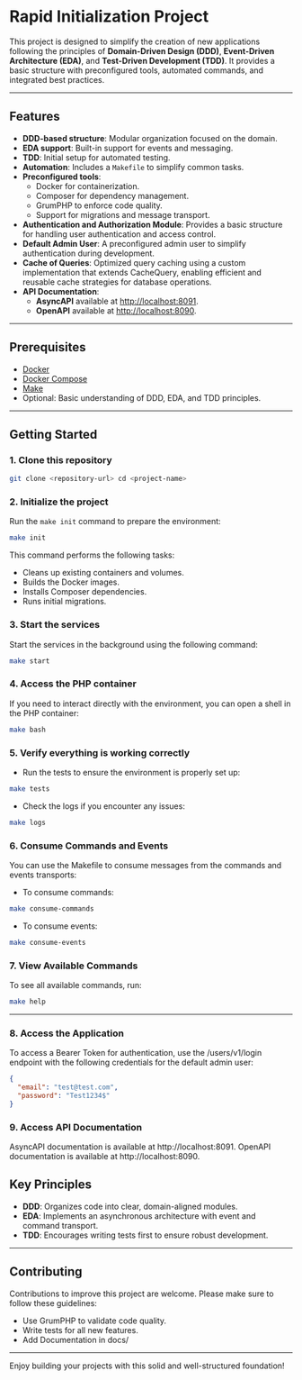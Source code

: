# Rapid Initialization Project

This project is designed to simplify the creation of new applications following the principles of **Domain-Driven Design (DDD)**, **Event-Driven Architecture (EDA)**, and **Test-Driven Development (TDD)**. It provides a basic structure with preconfigured tools, automated commands, and integrated best practices.

---

## Features

- **DDD-based structure**: Modular organization focused on the domain.
- **EDA support**: Built-in support for events and messaging.
- **TDD**: Initial setup for automated testing.
- **Automation**: Includes a `Makefile` to simplify common tasks.
- **Preconfigured tools**:
    - Docker for containerization.
    - Composer for dependency management.
    - GrumPHP to enforce code quality.
    - Support for migrations and message transport.
- **Authentication and Authorization Module**: Provides a basic structure for handling user authentication and access control.
- **Default Admin User**: A preconfigured admin user to simplify authentication during development.
- **Cache of Queries**: Optimized query caching using a custom implementation that extends CacheQuery, enabling efficient and reusable cache strategies for database operations.
- **API Documentation**:
    - **AsyncAPI** available at [http://localhost:8091](http://localhost:8091).
    - **OpenAPI** available at [http://localhost:8090](http://localhost:8090).

---

## Prerequisites

- [Docker](https://www.docker.com/)
- [Docker Compose](https://docs.docker.com/compose/)
- [Make](https://www.gnu.org/software/make/)
- Optional: Basic understanding of DDD, EDA, and TDD principles.

---

## Getting Started

### 1. Clone this repository

```bash
git clone <repository-url> cd <project-name>
```

### 2. Initialize the project

Run the `make init` command to prepare the environment:

```bash
make init
```

This command performs the following tasks:

- Cleans up existing containers and volumes.
- Builds the Docker images.
- Installs Composer dependencies.
- Runs initial migrations.

### 3. Start the services

Start the services in the background using the following command:

```bash
make start
```

### 4. Access the PHP container

If you need to interact directly with the environment, you can open a shell in the PHP container:

```bash
make bash
```

### 5. Verify everything is working correctly

- Run the tests to ensure the environment is properly set up:

```bash
make tests
```

- Check the logs if you encounter any issues:

```bash
make logs
```

### 6. Consume Commands and Events

You can use the Makefile to consume messages from the commands and events transports:

- To consume commands:

```bash
make consume-commands
```

- To consume events:

```bash
make consume-events
```

### 7. View Available Commands

To see all available commands, run:

```bash
make help
```

---

### 8. Access the Application
   To access a Bearer Token for authentication,
   use the /users/v1/login endpoint with the following credentials for the default admin user:

```json
{
  "email": "test@test.com",
  "password": "Test1234$"
}
```

### 9. Access API Documentation
   AsyncAPI documentation is available at http://localhost:8091.
   OpenAPI documentation is available at http://localhost:8090.

## Key Principles

- **DDD**: Organizes code into clear, domain-aligned modules.
- **EDA**: Implements an asynchronous architecture with event and command transport.
- **TDD**: Encourages writing tests first to ensure robust development.

---

## Contributing

Contributions to improve this project are welcome. Please make sure to follow these guidelines:

- Use GrumPHP to validate code quality.
- Write tests for all new features.
- Add Documentation in docs/

---

Enjoy building your projects with this solid and well-structured foundation!
